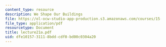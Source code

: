```yaml
---
content_type: resource
description: We Shape Our Buildings
file: https://ol-ocw-studio-app-production.s3.amazonaws.com/courses/15-310-managerial-psychology-laboratory-spring-2003/dfe1015731118bddcdf0bd00c0304a20_lecture21a.pdf
file_type: application/pdf
resourcetype: Document
title: lecture21a.pdf
uid: dfe10157-3111-8bdd-cdf0-bd00c0304a20
---
```

